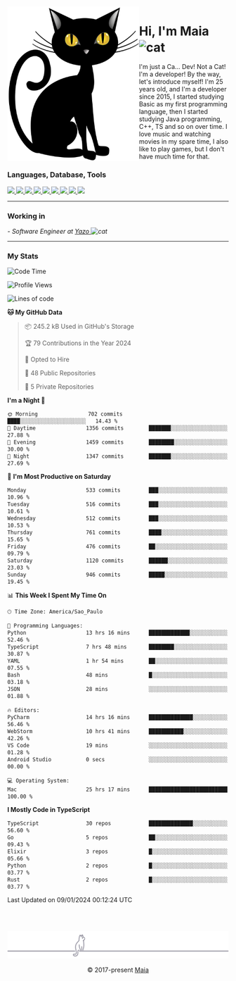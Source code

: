 <img align="left" src="https://raw.githubusercontent.com/gabrielmaialva33/gabrielmaialva33/master/assets/cat_0.png" alt="Stats" width="300px">

<h1 align="left">Hi, I'm Maia 
<img src="https://emojis.slackmojis.com/emojis/images/1643509834/36299/black-cat.gif?1643509834" width="50" height="60" align="center"  alt="cat"/>
</h1>

I'm just a Ca... Dev! Not a Cat! I'm a developer! By the way, let's introduce myself!
I'm 25 years old, and I'm a developer since 2015, I started studying Basic as my first programming
language, then I started studying Java programming, C++, TS and so on over time.
I love music and watching movies in my spare time, I also like to play games, but I don't have much time for that.

<h3 align="left">Languages, Database, Tools</h3>
<p>
  <a href="https://www.typescriptlang.org">
    <img src="https://skillicons.dev/icons?i=ts" />
  </a>
  <a href="https://go.dev">
    <img src="https://skillicons.dev/icons?i=go" />
  </a>
  <a href="https://www.python.org">
    <img src="https://skillicons.dev/icons?i=python" />
  </a>
  <a href="https://gradle.org">
    <img src="https://skillicons.dev/icons?i=gradle" />
  </a>
  <a href="https://redis.io">
    <img src="https://skillicons.dev/icons?i=redis" />
  </a>
  <a href="https://www.mongodb.com">
    <img src="https://skillicons.dev/icons?i=mongodb" />
  </a>
  <a href="https://nodejs.org">
    <img src="https://skillicons.dev/icons?i=nodejs" />
  </a>
  <a href="https://www.javascript.com">
    <img src="https://skillicons.dev/icons?i=js" />
  </a>
  <a href="https://www.docker.com">
    <img src="https://skillicons.dev/icons?i=docker" />
  </a>
</p>

<hr/>

<h3>Working in</h3>

<p><em> - Software Engineer at <a href="[https://pdasolucoes.com.br](https://yazo.com.br/)">Yazo
</a><img src="https://media.giphy.com/media/WUlplcMpOCEmTGBtBW/giphy.gif" width="30" alt="cat"> 
</em></p>

<hr/>

### My Stats

<!--START_SECTION:waka-->
![Code Time](http://img.shields.io/badge/Code%20Time-3%2C682%20hrs%2029%20mins-blue)

![Profile Views](http://img.shields.io/badge/Profile%20Views-2-blue)

![Lines of code](https://img.shields.io/badge/From%20Hello%20World%20I%27ve%20Written-1.3%20million%20lines%20of%20code-blue)

**🐱 My GitHub Data** 

> 📦 245.2 kB Used in GitHub's Storage 
 > 
> 🏆 79 Contributions in the Year 2024
 > 
> 💼 Opted to Hire
 > 
> 📜 48 Public Repositories 
 > 
> 🔑 5 Private Repositories 
 > 
**I'm a Night 🦉** 

```text
🌞 Morning                702 commits         ████░░░░░░░░░░░░░░░░░░░░░   14.43 % 
🌆 Daytime                1356 commits        ███████░░░░░░░░░░░░░░░░░░   27.88 % 
🌃 Evening                1459 commits        ████████░░░░░░░░░░░░░░░░░   30.00 % 
🌙 Night                  1347 commits        ███████░░░░░░░░░░░░░░░░░░   27.69 % 
```
📅 **I'm Most Productive on Saturday** 

```text
Monday                   533 commits         ███░░░░░░░░░░░░░░░░░░░░░░   10.96 % 
Tuesday                  516 commits         ███░░░░░░░░░░░░░░░░░░░░░░   10.61 % 
Wednesday                512 commits         ███░░░░░░░░░░░░░░░░░░░░░░   10.53 % 
Thursday                 761 commits         ████░░░░░░░░░░░░░░░░░░░░░   15.65 % 
Friday                   476 commits         ██░░░░░░░░░░░░░░░░░░░░░░░   09.79 % 
Saturday                 1120 commits        ██████░░░░░░░░░░░░░░░░░░░   23.03 % 
Sunday                   946 commits         █████░░░░░░░░░░░░░░░░░░░░   19.45 % 
```


📊 **This Week I Spent My Time On** 

```text
🕑︎ Time Zone: America/Sao_Paulo

💬 Programming Languages: 
Python                   13 hrs 16 mins      █████████████░░░░░░░░░░░░   52.46 % 
TypeScript               7 hrs 48 mins       ████████░░░░░░░░░░░░░░░░░   30.87 % 
YAML                     1 hr 54 mins        ██░░░░░░░░░░░░░░░░░░░░░░░   07.55 % 
Bash                     48 mins             █░░░░░░░░░░░░░░░░░░░░░░░░   03.18 % 
JSON                     28 mins             ░░░░░░░░░░░░░░░░░░░░░░░░░   01.88 % 

🔥 Editors: 
PyCharm                  14 hrs 16 mins      ██████████████░░░░░░░░░░░   56.46 % 
WebStorm                 10 hrs 41 mins      ███████████░░░░░░░░░░░░░░   42.26 % 
VS Code                  19 mins             ░░░░░░░░░░░░░░░░░░░░░░░░░   01.28 % 
Android Studio           0 secs              ░░░░░░░░░░░░░░░░░░░░░░░░░   00.00 % 

💻 Operating System: 
Mac                      25 hrs 17 mins      █████████████████████████   100.00 % 
```

**I Mostly Code in TypeScript** 

```text
TypeScript               30 repos            ██████████████░░░░░░░░░░░   56.60 % 
Go                       5 repos             ██░░░░░░░░░░░░░░░░░░░░░░░   09.43 % 
Elixir                   3 repos             █░░░░░░░░░░░░░░░░░░░░░░░░   05.66 % 
Python                   2 repos             █░░░░░░░░░░░░░░░░░░░░░░░░   03.77 % 
Rust                     2 repos             █░░░░░░░░░░░░░░░░░░░░░░░░   03.77 % 
```




 Last Updated on 09/01/2024 00:12:24 UTC
<!--END_SECTION:waka-->


<br/>
<br/>

<p align="center"><img src="https://raw.githubusercontent.com/gabrielmaialva33/gabrielmaialva33/master/assets/gray0_ctp_on_line.svg?sanitize=true" /></p>
<p align="center">&copy; 2017-present <a href="https://github.com/gabrielmaialva33/" target="_blank">Maia</a>
